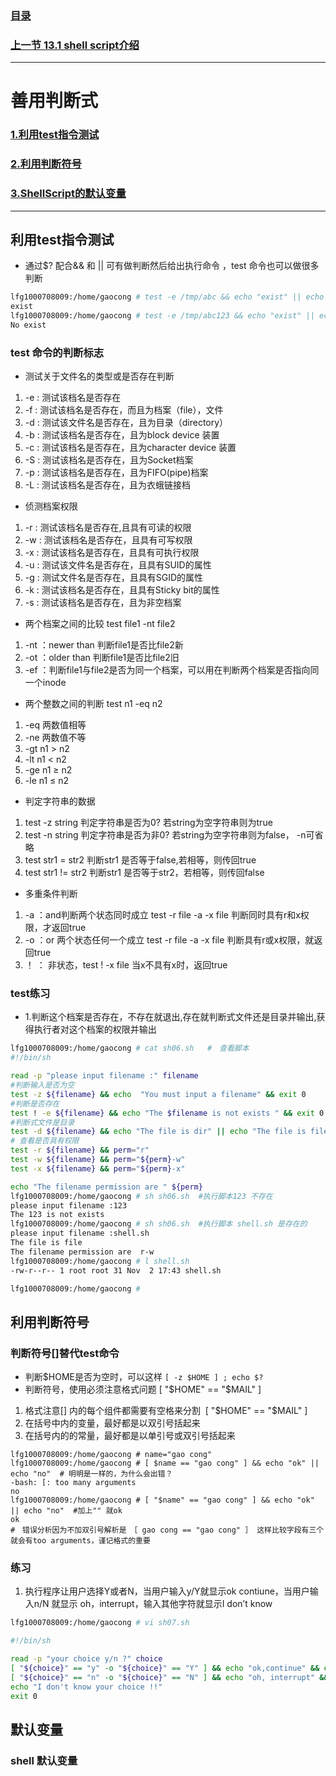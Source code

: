 ### [目录](https://github.com/Letitmiss/Linux-learning/blob/master/README.md)
### [上一节 13.1 shell script介绍 ](https://github.com/Letitmiss/Linux-learning/blob/master/blog/13.1shellscript.md)
----
# 善用判断式
### [1.利用test指令测试](#利用test指令测试)
### [2.利用判断符号](#利用判断符号)
### [3.ShellScript的默认变量](#默认变量)

----

## 利用test指令测试

* 通过$? 配合&& 和 || 可有做判断然后给出执行命令 ，test 命令也可以做很多判断 
```bash
lfg1000708009:/home/gaocong # test -e /tmp/abc && echo "exist" || echo "No exist"
exist
lfg1000708009:/home/gaocong # test -e /tmp/abc123 && echo "exist" || echo "No exist"
No exist
```
### test 命令的判断标志

* 测试关于文件名的类型或是否存在判断 
1. -e : 测试该档名是否存在
2. -f : 测试该档名是否存在，而且为档案（file），文件
3. -d : 测试该文件名是否存在，且为目录（directory）
4. -b : 测试该档名是否存在，且为block device 装置
5. -c : 测试该档名是否存在，且为character device 装置
6. -S : 测试该档名是否存在，且为Socket档案
7. -p : 测试该档名是否存在，且为FIFO(pipe)档案
8. -L : 测试该档名是否存在，且为衣蛾链接档

* 侦测档案权限
1. -r : 测试该档名是否存在,且具有可读的权限
2. -w : 测试该档名是否存在，且具有可写权限
3. -x : 测试该档名是否存在，且具有可执行权限
4. -u : 测试该文件名是否存在，且具有SUID的属性
5. -g : 测试文件名是否存在，且具有SGID的属性
6. -k : 测试该档名是否存在，且具有Sticky bit的属性
7. -s : 测试该档名是否存在，且为非空档案

* 两个档案之间的比较 test file1 -nt file2

1. -nt ：newer than 判断file1是否比file2新
2. -ot ：older than 判断file1是否比file2旧
3. -ef ：判断file1与file2是否为同一个档案，可以用在判断两个档案是否指向同一个inode

* 两个整数之间的判断 test n1 -eq n2
1. -eq 两数值相等
2. -ne 两数值不等
3. -gt n1 > n2 
4. -lt n1 < n2
5. -ge n1 ≥ n2
6. -le n1 ≤ n2
* 判定字符串的数据
1. test -z string 判定字符串是否为0? 若string为空字符串则为true
2. test -n string 判定字符串是否为非0? 若string为空字符串则为false， -n可省略
3. test str1 = str2 判断str1 是否等于false,若相等，则传回true
4. test str1 != str2 判断str1 是否等于str2，若相等，则传回false
* 多重条件判断
1. -a ：and判断两个状态同时成立 test -r file -a -x file 判断同时具有r和x权限，才返回true
2. -o ：or 两个状态任何一个成立 test -r file -a -x file 判断具有r或x权限，就返回true
3. ！ ： 非状态，test ! -x file 当x不具有x时，返回true

### test练习 
* 1.判断这个档案是否存在，不存在就退出,存在就判断式文件还是目录并输出,获得执行者对这个档案的权限并输出
```bash
lfg1000708009:/home/gaocong # cat sh06.sh   #　查看脚本
#!/bin/sh

read -p "please input filename :" filename
#判断输入是否为空                                                                 
test -z ${filename} && echo  "You must input a filename" && exit 0
#判断是否存在
test ! -e ${filename} && echo "The $filename is not exists " && exit 0
#判断式文件是目录
test -d ${filename} && echo "The file is dir" || echo "The file is file"
# 查看是否具有权限
test -r ${filename} && perm="r" 
test -w ${filename} && perm="${perm}-w"
test -x ${filename} && perm="${perm}-x"

echo "The filename permission are " ${perm}
lfg1000708009:/home/gaocong # sh sh06.sh  #执行脚本123 不存在
please input filename :123
The 123 is not exists                   
lfg1000708009:/home/gaocong # sh sh06.sh  #执行脚本 shell.sh 是存在的
please input filename :shell.sh
The file is file
The filename permission are  r-w
lfg1000708009:/home/gaocong # l shell.sh 
-rw-r--r-- 1 root root 31 Nov  2 17:43 shell.sh

lfg1000708009:/home/gaocong # 
```
## 利用判断符号
### 判断符号[]替代test命令
* 判断$HOME是否为空时，可以这样 `[ -z $HOME ] ; echo $?`
* 判断符号，使用必须注意格式问题 [ "$HOME" == "$MAIL" ]
1. 格式注意[] 内的每个组件都需要有空格来分割  [ "$HOME" == "$MAIL" ]
2. 在括号中内的变量，最好都是以双引号括起来
3. 在括号内的的常量，最好都是以单引号或双引号括起来
```
lfg1000708009:/home/gaocong # name="gao cong"
lfg1000708009:/home/gaocong # [ $name == "gao cong" ] && echo "ok" || echo "no"  # 明明是一样的，为什么会出错？
-bash: [: too many arguments
no
lfg1000708009:/home/gaocong # [ "$name" == "gao cong" ] && echo "ok" || echo "no"  #加上"" 就ok
ok
#　错误分析因为不加双引号解析是　［ gao cong == "gao cong" ］ 这样比较字段有三个就会有too arguments，谨记格式的重要
```
### 练习
1. 执行程序让用户选择Y或者N，当用户输入y/Y就显示ok contiune，当用户输入n/N 就显示 oh，interrupt，输入其他字符就显示I don’t know
```bash
lfg1000708009:/home/gaocong # vi sh07.sh

#!/bin/sh

read -p "your choice y/n ?" choice
[ "${choice}" == "y" -o "${choice}" == "Y" ] && echo "ok,continue" && exit 0
[ "${choice}" == "n" -o "${choice}" == "N" ] && echo "oh, interrupt" && exit 0
echo "I don't know your choice !!" 
exit 0
```

## 默认变量

### shell 默认变量


